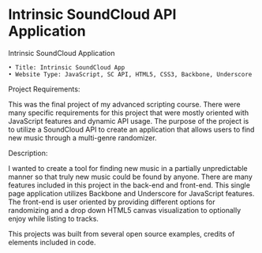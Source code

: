 Intrinsic SoundCloud API Application
====================================

Intrinsic SoundCloud Application

    • Title: Intrinsic SoundCloud App
    • Website Type: JavaScript, SC API, HTML5, CSS3, Backbone, Underscore

Project Requirements:

This was the final project of my advanced scripting course. There were many specific requirements for this project that were mostly oriented with JavaScript features and dynamic API usage. The purpose of the project is to utilize a SoundCloud API to create an application that allows users to find new music through a multi-genre randomizer.

Description:

I wanted to create a tool for finding new music in a partially unpredictable manner so that truly new music could be found by anyone. There are many features included in this project in the back-end and front-end. This single page application utilizes Backbone and Underscore for JavaScript features. The front-end is user oriented by providing different options for randomizing and a drop down HTML5 canvas visualization to optionally enjoy while listing to tracks.

This projects was built from several open source examples, credits of elements included in code.

